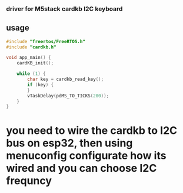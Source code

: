 ### driver for M5stack cardkb I2C keyboard
## usage
```c
#include "freertos/FreeRTOS.h"
#include "cardkb.h"

void app_main() {
    cardKB_init();

    while (1) {
        char key = cardkb_read_key();
        if (key) {
        }
        vTaskDelay(pdMS_TO_TICKS(200));
    }
}
```

# you need to wire the cardkb to I2C bus on esp32, then using menuconfig configurate how its wired and you can choose I2C frequncy
